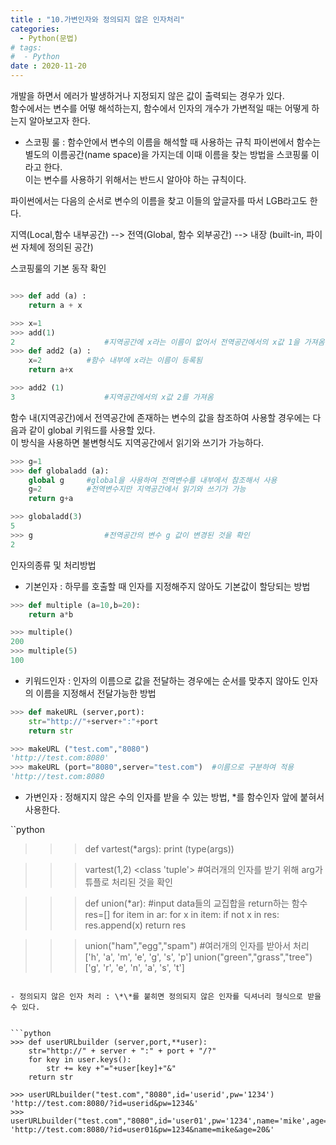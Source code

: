 ```yaml
---
title : "10.가변인자와 정의되지 않은 인자처리"
categories:
  - Python(문법)
# tags:
#  - Python
date : 2020-11-20
---
```



개발을 하면서 에러가 발생하거나 지정되지 않은 값이 출력되는 경우가 있다.  
함수에서는 변수를 어떻 해석하는지, 함수에서 인자의 개수가 가변적일 때는 어떻게 하는지 알아보고자 한다.  

* 스코핑 룰 : 함수안에서 변수의 이름을 해석할 때 사용하는 규칙
파이썬에서 함수는 별도의 이름공간(name space)을 가지는데 이때 이름을 찾는 방법을 스코핑룰 이라고 한다.  
이는 변수를 사용하기 위해서는 반드시 알아야 하는 규칙이다.  

파이썬에서는 다음의 순서로 변수의 이름을 찾고 이들의 앞글자를 따서 LGB라고도 한다.  

지역(Local,함수 내부공간) --> 전역(Global, 함수 외부공간) --> 내장 (built-in, 파이썬 자체에 정의된 공간)  
  
스코핑룰의 기본 동작 확인  

```python 

>>> def add (a) :
	return a + x

>>> x=1                
>>> add(1)
2                    #지역공간에 x라는 이름이 없어서 전역공간에서의 x값 1을 가져옴
>>> def add2 (a) :
	x=2          #함수 내부에 x라는 이름이 등록됨
	return a+x 

>>> add2 (1)
3                    #지역공간에서의 x값 2를 가져옴

```
함수 내(지역공간)에서 전역공간에 존재하는 변수의 값을 참조하여 사용할 경우에는 다음과 같이 global 키워드를 사용할 있다.  
이 방식을 사용하면 불변형식도 지역공간에서 읽기와 쓰기가 가능하다.  

```python 
>>> g=1
>>> def globaladd (a):
	global g     #global을 사용하여 전역변수를 내부에서 참조해서 사용
	g=2          #전역변수지만 지역공간에서 읽기와 쓰기가 가능
	return g+a

>>> globaladd(3)
5
>>> g                #전역공간의 변수 g 값이 변경된 것을 확인
2
```

인자의종류 및 처리방법  

-  기본인자 : 하무를 호출할 때 인자를 지정해주지 않아도 기본값이 할당되는 방법  


```python 
>>> def multiple (a=10,b=20):
	return a*b

>>> multiple()
200
>>> multiple(5)
100
```

- 키워드인자 : 인자의 이름으로 값을 전달하는 경우에는 순서를 맞추지 않아도 인자의 이름을 지정해서 전달가능한 방법 


```python
>>> def makeURL (server,port):
	str="http://"+server+":"+port
	return str

>>> makeURL ("test.com","8080")
'http://test.com:8080'
>>> makeURL (port="8080",server="test.com")  #이름으로 구분하여 적용
'http://test.com:8080
```

- 가변인자 : 정해지지 않은 수의 인자를 받을 수 있는 방법, \*를 함수인자 앞에 붙혀서 사용한다.  

``python 
>>> def vartest(*args):
	print (type(args))
	
>>> vartest(1,2)
<class 'tuple'>       #여러개의 인자를 받기 위해 arg가 튜플로 처리된 것을 확인

>>> def union(*ar):   #input data들의 교집합을 return하는 함수 
	res=[]
	for item in ar:
		for x in item:
			if not x in res:
				res.append(x)
	return res

>>> union("ham","egg","spam")   #여러개의 인자를 받아서 처리
['h', 'a', 'm', 'e', 'g', 's', 'p']
>>> union("green","grass","tree")
['g', 'r', 'e', 'n', 'a', 's', 't']

```

- 정의되지 않은 인자 처리 : \*\*를 붙히면 정의되지 않은 인자를 딕셔너리 형식으로 받을 수 있다.  


```python 
>>> def userURLbuilder (server,port,**user):
	str="http://" + server + ":" + port + "/?"
	for key in user.keys():
		str += key +"="+user[key]+"&"
	return str

>>> userURLbuilder("test.com","8080",id='userid',pw='1234')
'http://test.com:8080/?id=userid&pw=1234&'
>>> userURLbuilder("test.com","8080",id='user01',pw='1234',name='mike',age='20')
'http://test.com:8080/?id=user01&pw=1234&name=mike&age=20&'
```




